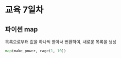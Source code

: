 # 교육 7일차

## 파이썬 map

목록으로부터 값을 하나씩 받아서 변환하여, 
새로운 목록을 생성

```python
map(make_power, rage(1, 10))

```